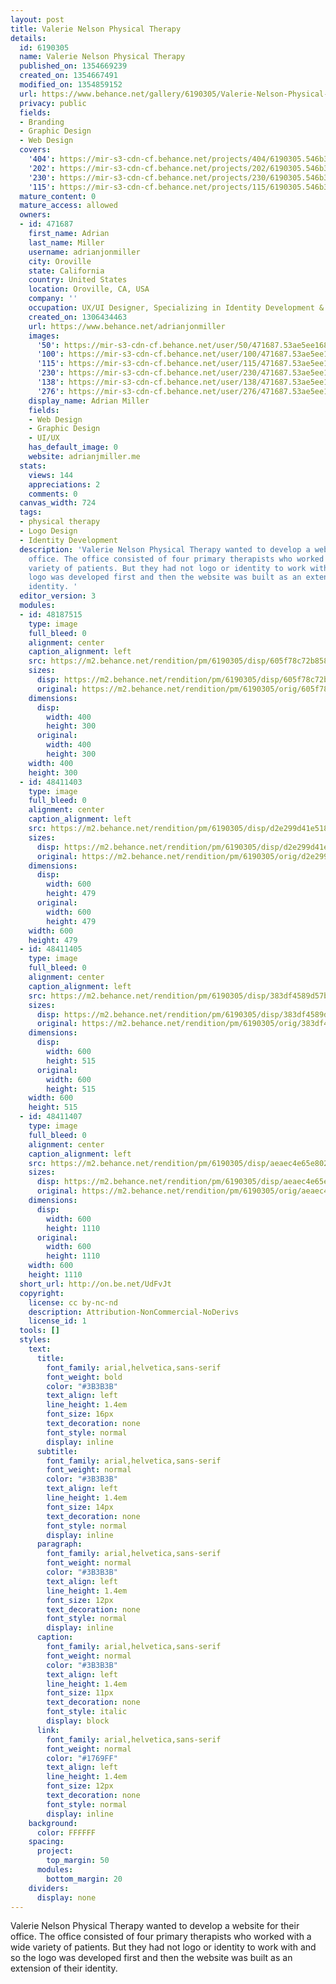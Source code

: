 ```yaml
---
layout: post
title: Valerie Nelson Physical Therapy
details:
  id: 6190305
  name: Valerie Nelson Physical Therapy
  published_on: 1354669239
  created_on: 1354667491
  modified_on: 1354859152
  url: https://www.behance.net/gallery/6190305/Valerie-Nelson-Physical-Therapy
  privacy: public
  fields:
  - Branding
  - Graphic Design
  - Web Design
  covers:
    '404': https://mir-s3-cdn-cf.behance.net/projects/404/6190305.546b3f652402f.jpg
    '202': https://mir-s3-cdn-cf.behance.net/projects/202/6190305.546b3f652402f.jpg
    '230': https://mir-s3-cdn-cf.behance.net/projects/230/6190305.546b3f652402f.jpg
    '115': https://mir-s3-cdn-cf.behance.net/projects/115/6190305.546b3f652402f.jpg
  mature_content: 0
  mature_access: allowed
  owners:
  - id: 471687
    first_name: Adrian
    last_name: Miller
    username: adrianjonmiller
    city: Oroville
    state: California
    country: United States
    location: Oroville, CA, USA
    company: ''
    occupation: UX/UI Designer, Specializing in Identity Development & Web Design
    created_on: 1306434463
    url: https://www.behance.net/adrianjonmiller
    images:
      '50': https://mir-s3-cdn-cf.behance.net/user/50/471687.53ae5ee168bc1.png
      '100': https://mir-s3-cdn-cf.behance.net/user/100/471687.53ae5ee168bc1.png
      '115': https://mir-s3-cdn-cf.behance.net/user/115/471687.53ae5ee168bc1.png
      '230': https://mir-s3-cdn-cf.behance.net/user/230/471687.53ae5ee168bc1.png
      '138': https://mir-s3-cdn-cf.behance.net/user/138/471687.53ae5ee168bc1.png
      '276': https://mir-s3-cdn-cf.behance.net/user/276/471687.53ae5ee168bc1.png
    display_name: Adrian Miller
    fields:
    - Web Design
    - Graphic Design
    - UI/UX
    has_default_image: 0
    website: adrianjmiller.me
  stats:
    views: 144
    appreciations: 2
    comments: 0
  canvas_width: 724
  tags:
  - physical therapy
  - Logo Design
  - Identity Development
  description: 'Valerie Nelson Physical Therapy wanted to develop a website for their
    office. The office consisted of four primary therapists who worked with a wide
    variety of patients. But they had not logo or identity to work with and so the
    logo was developed first and then the website was built as an extension of their
    identity. '
  editor_version: 3
  modules:
  - id: 48187515
    type: image
    full_bleed: 0
    alignment: center
    caption_alignment: left
    src: https://m2.behance.net/rendition/pm/6190305/disp/605f78c72b858ccf46a13a9bdb039b48.jpg
    sizes:
      disp: https://m2.behance.net/rendition/pm/6190305/disp/605f78c72b858ccf46a13a9bdb039b48.jpg
      original: https://m2.behance.net/rendition/pm/6190305/orig/605f78c72b858ccf46a13a9bdb039b48.jpg
    dimensions:
      disp:
        width: 400
        height: 300
      original:
        width: 400
        height: 300
    width: 400
    height: 300
  - id: 48411403
    type: image
    full_bleed: 0
    alignment: center
    caption_alignment: left
    src: https://m2.behance.net/rendition/pm/6190305/disp/d2e299d41e5189effc7eb895776cf25b.png
    sizes:
      disp: https://m2.behance.net/rendition/pm/6190305/disp/d2e299d41e5189effc7eb895776cf25b.png
      original: https://m2.behance.net/rendition/pm/6190305/orig/d2e299d41e5189effc7eb895776cf25b.png
    dimensions:
      disp:
        width: 600
        height: 479
      original:
        width: 600
        height: 479
    width: 600
    height: 479
  - id: 48411405
    type: image
    full_bleed: 0
    alignment: center
    caption_alignment: left
    src: https://m2.behance.net/rendition/pm/6190305/disp/383df4589d57ba6308d4adecbff3e8e2.png
    sizes:
      disp: https://m2.behance.net/rendition/pm/6190305/disp/383df4589d57ba6308d4adecbff3e8e2.png
      original: https://m2.behance.net/rendition/pm/6190305/orig/383df4589d57ba6308d4adecbff3e8e2.png
    dimensions:
      disp:
        width: 600
        height: 515
      original:
        width: 600
        height: 515
    width: 600
    height: 515
  - id: 48411407
    type: image
    full_bleed: 0
    alignment: center
    caption_alignment: left
    src: https://m2.behance.net/rendition/pm/6190305/disp/aeaec4e65e80256f274c1ca1cc95b7bd.png
    sizes:
      disp: https://m2.behance.net/rendition/pm/6190305/disp/aeaec4e65e80256f274c1ca1cc95b7bd.png
      original: https://m2.behance.net/rendition/pm/6190305/orig/aeaec4e65e80256f274c1ca1cc95b7bd.png
    dimensions:
      disp:
        width: 600
        height: 1110
      original:
        width: 600
        height: 1110
    width: 600
    height: 1110
  short_url: http://on.be.net/UdFvJt
  copyright:
    license: cc by-nc-nd
    description: Attribution-NonCommercial-NoDerivs
    license_id: 1
  tools: []
  styles:
    text:
      title:
        font_family: arial,helvetica,sans-serif
        font_weight: bold
        color: "#3B3B3B"
        text_align: left
        line_height: 1.4em
        font_size: 16px
        text_decoration: none
        font_style: normal
        display: inline
      subtitle:
        font_family: arial,helvetica,sans-serif
        font_weight: normal
        color: "#3B3B3B"
        text_align: left
        line_height: 1.4em
        font_size: 14px
        text_decoration: none
        font_style: normal
        display: inline
      paragraph:
        font_family: arial,helvetica,sans-serif
        font_weight: normal
        color: "#3B3B3B"
        text_align: left
        line_height: 1.4em
        font_size: 12px
        text_decoration: none
        font_style: normal
        display: inline
      caption:
        font_family: arial,helvetica,sans-serif
        font_weight: normal
        color: "#3B3B3B"
        text_align: left
        line_height: 1.4em
        font_size: 11px
        text_decoration: none
        font_style: italic
        display: block
      link:
        font_family: arial,helvetica,sans-serif
        font_weight: normal
        color: "#1769FF"
        text_align: left
        line_height: 1.4em
        font_size: 12px
        text_decoration: none
        font_style: normal
        display: inline
    background:
      color: FFFFFF
    spacing:
      project:
        top_margin: 50
      modules:
        bottom_margin: 20
    dividers:
      display: none
---
```


Valerie Nelson Physical Therapy wanted to develop a website for their office. The office consisted of four primary therapists who worked with a wide variety of patients. But they had not logo or identity to work with and so the logo was developed first and then the website was built as an extension of their identity. 
